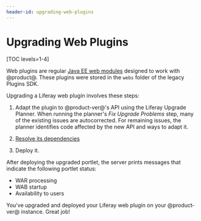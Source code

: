 ```yaml
---
header-id: upgrading-web-plugins
---
```


# Upgrading Web Plugins

[TOC levels=1-4]

Web plugins are regular
[Java EE web modules](https://docs.oracle.com/cd/E19226-01/820-7627/bnadx/index.html)
designed to work with @product@. These plugins were stored in the `webs` folder
of the legacy Plugins SDK.

Upgrading a Liferay web plugin involves these steps:

1.  Adapt the plugin to @product-ver@'s API using the Liferay Upgrade Planner.
    When running the planner's *Fix Upgrade Problems* step, many of the existing
    issues are autocorrected. For remaining issues, the planner identifies code
    affected by the new API and ways to adapt it.

2.  [Resolve its dependencies](/docs/7-1/tutorials/-/knowledge_base/t/resolving-a-plugins-dependencies)

3.  Deploy it.

After deploying the upgraded portlet, the server prints messages that indicate
the following portlet status:

-   WAR processing
-   WAB startup
-   Availability to users

You've upgraded and deployed your Liferay web plugin on your @product-ver@
instance. Great job!
